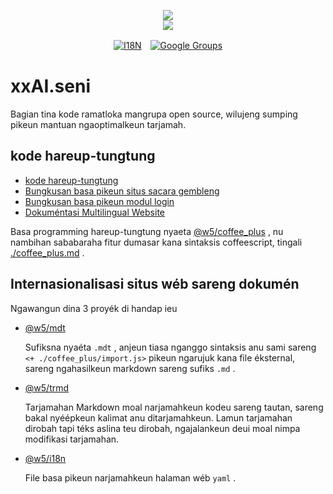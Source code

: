 <p align="center"><a href="https://xxai.art"><img src="https://cdn.jsdelivr.net/gh/xxai-art/doc/logo.svg"/></a><br/><a href="https://xxai.art"><img src="https://cdn.jsdelivr.net/gh/xxai-art/doc/xxai.svg"/></a></p><p align="center"><a href="https://github.com/xxai-art/doc#readme"><img alt="I18N" src="https://cdn.jsdelivr.net/gh/wactax/img/t.svg"/></a>　<a href="https://groups.google.com/u/0/g/xxai-art"><img alt="Google Groups" src="https://cdn.jsdelivr.net/gh/wactax/img/g-groups.svg"/></a></p>

# xxAI.seni

Bagian tina kode ramatloka mangrupa open source, wilujeng sumping pikeun mantuan ngaoptimalkeun tarjamah.

## kode hareup-tungtung

* [kode hareup-tungtung](https://github.com/xxai-art/web)
* [Bungkusan basa pikeun situs sacara gembleng](https://github.com/xxai-art/web/tree/main/i18n)
* [Bungkusan basa pikeun modul login](https://github.com/wacpkg/user/tree/main/ui.i18n)
* [Dokuméntasi Multilingual Website](https://github.com/xxai-doc)

Basa programming hareup-tungtung nyaeta [@w5/coffee_plus](http://npmjs.com/@w5/coffee_plus) , nu nambihan sababaraha fitur dumasar kana sintaksis coffeescript, tingali [./coffee_plus.md](./coffee_plus.md) .

## Internasionalisasi situs wéb sareng dokumén

Ngawangun dina 3 proyék di handap ieu

* [@w5/mdt](https://www.npmjs.com/package/@w5/mdt)

  Sufiksna nyaéta `.mdt` , anjeun tiasa nganggo sintaksis anu sami sareng `<+ ./coffee_plus/import.js>` pikeun ngarujuk kana file éksternal, sareng ngahasilkeun markdown sareng sufiks `.md` .

* [@w5/trmd](https://www.npmjs.com/package/@w5/trmd)

  Tarjamahan Markdown moal narjamahkeun kodeu sareng tautan, sareng bakal nyéépkeun kalimat anu ditarjamahkeun. Lamun tarjamahan dirobah tapi téks aslina teu dirobah, ngajalankeun deui moal nimpa modifikasi tarjamahan.

* [@w5/i18n](https://www.npmjs.com/package/@w5/i18n)

  File basa pikeun narjamahkeun halaman wéb `yaml` .
